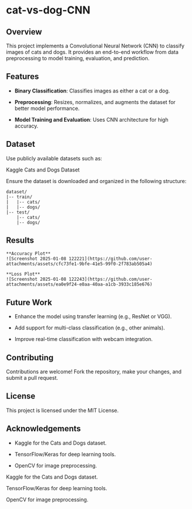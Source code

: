 # cat-vs-dog-CNN

## Overview

This project implements a Convolutional Neural Network (CNN) to classify images of cats and dogs. It provides an end-to-end workflow from data preprocessing to model training, evaluation, and prediction.

## Features

* **Binary Classification**: Classifies images as either a cat or a dog.

* **Preprocessing**: Resizes, normalizes, and augments the dataset for better model performance.

* **Model Training and Evaluation**: Uses CNN architecture for high accuracy.

## Dataset

Use publicly available datasets such as:

Kaggle Cats and Dogs Dataset

Ensure the dataset is downloaded and organized in the following structure:
```
dataset/
|-- train/
|   |-- cats/
|   |-- dogs/
|-- test/
    |-- cats/
    |-- dogs/
```
## Results
```
**Accuracy Plot**
![Screenshot 2025-01-08 122221](https://github.com/user-attachments/assets/cfc73fe1-9bfe-41e5-99f0-2f783ab505a4)
```
```
**Loss Plot**
![Screenshot 2025-01-08 122243](https://github.com/user-attachments/assets/ea0e9f24-e0aa-40aa-a1cb-3933c185e676)
```

## Future Work

* Enhance the model using transfer learning (e.g., ResNet or VGG).

* Add support for multi-class classification (e.g., other animals).

* Improve real-time classification with webcam integration.

## Contributing

Contributions are welcome! Fork the repository, make your changes, and submit a pull request.

## License

This project is licensed under the MIT License.

## Acknowledgements

* Kaggle for the Cats and Dogs dataset.

* TensorFlow/Keras for deep learning tools.

* OpenCV for image preprocessing.



Kaggle for the Cats and Dogs dataset.

TensorFlow/Keras for deep learning tools.

OpenCV for image preprocessing.
